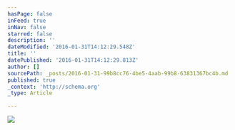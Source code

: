 ```yaml
---
hasPage: false
inFeed: true
inNav: false
starred: false
description: ''
dateModified: '2016-01-31T14:12:29.548Z'
title: ''
datePublished: '2016-01-31T14:12:29.813Z'
author: []
sourcePath: _posts/2016-01-31-99b8cc76-4be5-4aab-99b8-63831367bc4b.md
published: true
_context: 'http://schema.org'
_type: Article

---
```

![](https://the-grid-user-content.s3-us-west-2.amazonaws.com/9cf1af3f-9650-43c1-aed1-f2b4685467b9.jpg)